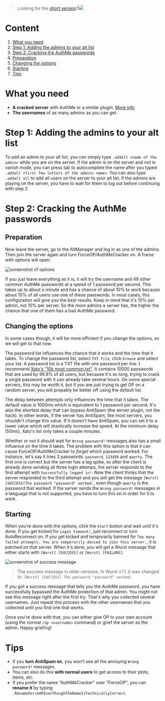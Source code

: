 >Looking for the [short version](https://www.wurst-client.tk/forceop-tutorial)?![](https://ga-beacon.appspot.com/UA-52838431-1/GitHub/wiki/ForceOP-%28a.k.a.-AuthMeCracker%29?pixel)

# Content
1. [What you need](#what-you-need)
2. [Step 1: Adding the admins to your alt list](#step-1-adding-the-admins-to-your-alt-list)
3. [Step 2: Cracking the AuthMe passwords](#step-2-cracking-the-authme-passwords)
  1. [Preparation](#preparation)
  2. [Changing the options](#changing-the-options)
  3. [Starting](#starting)
4. [Tips](#tips)

# What you need
- **A cracked server** with AuthMe or a similar plugin. [More info](http://www.planetminecraft.com/blog/offline-modecracked-servers---what-are-they/)
- **The usernames** of as many admins as you can get.

# Step 1: Adding the admins to your alt list
To add an admin to your alt list, you can simply type `.addalt <name of the admin>` while you are on the server. If the admin is on the server and not in vanish mode, you can press tab to autocomplete the name after you typed `.addalt <first few letters of the admins name>`. You can also type `.addalt all` to add all users on the server to your alt list. If the admins are playing on the server, you have to wait for them to log out before continuing with step 2.

# Step 2: Cracking the AuthMe passwords
## Preparation
Now leave the server, go to the AltManager and log in as one of the admins. Then join the server again and turn ForceOP/AuthMeCracker on. A frame with options will open:

![screenshot of options](https://cloud.githubusercontent.com/assets/10100202/6094241/6a6eb050-af22-11e4-994c-be442c0f9485.png)

If you just leave everything as it is, it will try the username and 49 other common AuthMe passwords at a speed of 1 password per second. This takes up to about a minute and has a chance of about 10% to work because about 10% of all users use one of these passwords. In most cases, this configuration will give you the best results.
Keep in mind that it's 10% per admin, not 10% per server. So the more admins a server has, the higher the chance that one of them has a bad AuthMe password.

## Changing the options
In some cases though, it will be more efficient if you change the options, so we will get to that now.

The password list influences the chance that it works and the time that it takes. To change the password list, select `TXT file`, click `browse` and select your list. A password list is a TXT file with one password per line. I recommend [Xato's "10k most common.txt"](https://xato.net/passwords/more-top-worst-passwords). It contains 10000 passwords that are used by 99.8% of all users, but because it's so long, trying to crack a single password with it can already take several hours. On some special servers, this may be worth it, but if you are just trying to get OP on a random server, you will propably be better off using the default list.

The delay between attempts only influences the time that it takes. The default value is 1000ms which is equivalent to 1 password per second. It's also the shortest delay that can bypass AntiSpam (the server plugin, not the hack). In other words, if the server has AntiSpam, like most servers, you shouldn't change this value. If it doesn't have AntiSpam, you can set it to a lower value which will drastically increase the speed. At the minimum delay (50ms), Xato's list only takes a couple minutes.

Whether or not it should wait for `Wrong password!` messages also has a small influence on the time it takes. The problem with this option is that it can cause ForceOP/AuthMeCracker to *forget* which password worked. For instance, let's say it tries 3 passwords: `password`, `123456` and `qwerty`. The first one is correct but the server has a lag spike, so after the client is already done sending all three login attemps, the server responds to the first attempt with `Successfully logged in!`. Now the client thinks that the server responded to the third attempt and you will get the message `[Wurst][SUCCESS]The password "password" worked.`, even though `qwerty` is the password that worked. If the server sends the `Wrong password!` messages in a language that is not supported, you have to turn this on in order for it to work.

## Starting
When you're done with the options, click the `Start` button and wait until it's done. If you get kicked for `Login timeout!`, just reconnect or turn AutoReconnect on. If you get kicked and temporarily banned for `Too many failed attempts. You are temporarily denied to join this server.`, it is patched on that server. When it's done, you will get a Wurst message that either starts with `[Wurst] [SUCCESS]` or `[Wurst] [FAILURE]`.

![screenshot of success message](https://cloud.githubusercontent.com/assets/10100202/6094242/6db4c3c6-af22-11e4-8a91-5bec214d4743.png)
>The success message in older versions. In Wurst v1.1, it was changed to: `[Wurst] [SUCCESS] The password "password" worked.`

If you got a success message that tells you the AuthMe password, you have successfully bypassed the AuthMe protection of that admin. You might not see this message right after the first try. That's why you collected several usernames. Just repeat this process with the other usernames that you collected until you find one that works.

Once you're done with that, you can either give OP to your own account (using the normal `/op <username>` command) or grief the server as the admin. Happy griefing!

# Tips
- If you **turn AntiSpam on**, you won't see all the annoying `Wrong password!` messages.
- You can also do this **with normal users** to get access to their plots, items, etc.
- If you prefer the name "AuthMeCracker" over "ForceOP", you can **rename it** by typing `.RenameForceOPEvenThoughTheNameIsTechnicallyCorrect`.